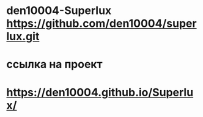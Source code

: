 # den10004-Superlux https://github.com/den10004/superlux.git

# ссылка на проект

# https://den10004.github.io/Superlux/
